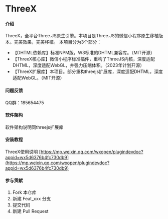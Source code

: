 # ThreeX

#### 介绍
ThreeX，全平台Three.JS原生引擎。本项目是Three.JS的微信小程序原生移植版本。完美效果，完美移植。
本项目分为3个部分：

- 【DHTML依赖库】标准NPM版，W3标准的DHTML兼容库。（MIT开源）
- 【ThreeX核心库】微信小程序标准插件，重构了ThreeJS内核，深度适配DHTML，深度适配WebGL，并强力压缩体积。（2023年计划开源）
- 【ThreeX扩展库】本项目。部分重构threejs扩展库，深度适配DHTML，深度适配WebGL。（MIT开源）


#### 问题反馈
QQ群：185654475

#### 软件架构
软件架构说明同threejs扩展库


#### 安装教程

ThreeX使用说明 [https://mp.weixin.qq.com/wxopen/plugindevdoc?appid=wx5d6376b4fc730db9](https://mp.weixin.qq.com/wxopen/plugindevdoc?appid=wx5d6376b4fc730db9)


#### 参与贡献

1.  Fork 本仓库
2.  新建 Feat_xxx 分支
3.  提交代码
4.  新建 Pull Request
